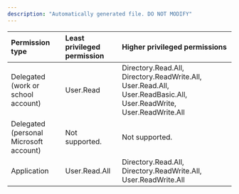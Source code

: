 ```yaml
---
description: "Automatically generated file. DO NOT MODIFY"
---
```


|Permission type|Least privileged permission|Higher privileged permissions|
|:---|:---|:---|
|Delegated (work or school account)|User.Read|Directory.Read.All, Directory.ReadWrite.All, User.Read.All, User.ReadBasic.All, User.ReadWrite, User.ReadWrite.All|
|Delegated (personal Microsoft account)|Not supported.|Not supported.|
|Application|User.Read.All|Directory.Read.All, Directory.ReadWrite.All, User.ReadWrite.All|


